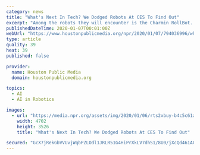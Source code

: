 ```yaml
---
category: news
title: "What's Next In Tech? We Dodged Robots At CES To Find Out"
excerpt: "Among the robots they will encounter is the Charmin RollBot. That's roll as in a roll of toilet paper, which is what the small-wheel robot carries on top of itself. \"So you're on the commode ..."
publishedDateTime: 2020-01-07T00:01:00Z
webUrl: "https://www.houstonpublicmedia.org/npr/2020/01/07/794036996/whats-next-in-tech-we-dodged-robots-at-ces-to-find-out/"
type: article
quality: 39
heat: 39
published: false

provider:
  name: Houston Public Media
  domain: houstonpublicmedia.org

topics:
  - AI
  - AI in Robotics

images:
  - url: "https://media.npr.org/assets/img/2020/01/06/rts2xbuy-b4c5c61a3622ac079bc34126ffc2e1a5a87e0519.jpg"
    width: 4702
    height: 3526
    title: "What's Next In Tech? We Dodged Robots At CES To Find Out"

secured: "GcX7jRekGbVVUvjWqbPZLOdl1JRLR51G4HiPrXkLV7dhS1/8U0/jXcQd461AC/W65YkEctdHK0AGd2h1JzITWeWegl7zOtiUj5dfElGX1zvx+yEmGPqteEOPb2inArcoNDyTUrzRO8dQfDb0/591n3ggvB5YAEWMg7LvqbhPXC/3T0eeB4eqsCl96LYQHiWxAaDL+PGe6WDg9P6W21e0AJL85N5PB87D2H+JYpiz/FVhtSPkvYX3kM4UPywaU0Stjp0KsjA39I32Q29Fdjou5NNBdFzFnrDAE5qlhygy3AWQPfefE4bDd2Oj//2w1QR2;/McsZaSe9epMmXYbS4SKgw=="
---
```


